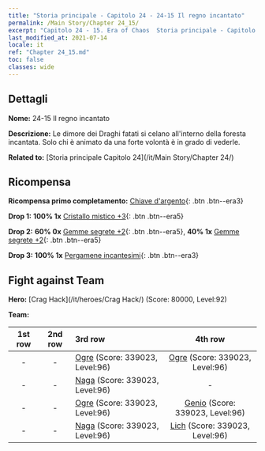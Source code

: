 ```yaml
---
title: "Storia principale - Capitolo 24 - 24-15 Il regno incantato"
permalink: /Main Story/Chapter 24_15/
excerpt: "Capitolo 24 - 15. Era of Chaos  Storia principale - Capitolo 24_15. 24-15 Il regno incantato"
last_modified_at: 2021-07-14
locale: it
ref: "Chapter 24_15.md"
toc: false
classes: wide
---
```


## Dettagli

 **Nome:** 24-15 Il regno incantato

 **Descrizione:** Le dimore dei Draghi fatati si celano all'interno della foresta incantata. Solo chi è animato da una forte volontà è in grado di vederle.

 **Related to:** [Storia principale Capitolo 24](/it/Main Story/Chapter 24/)

## Ricompensa

 **Ricompensa primo completamento:** [Chiave d'argento](/ItemsIT/con_693/){: .btn .btn--era3}

 **Drop 1:** **100% 1x** [Cristallo mistico +3](/ItemsIT/mat_87/){: .btn .btn--era5}

 **Drop 2:** **60% 0x** [Gemme segrete +2](/ItemsIT/mat_79/){: .btn .btn--era5}, **40% 1x** [Gemme segrete +2](/ItemsIT/mat_79/){: .btn .btn--era5}

 **Drop 3:** **100% 1x** [Pergamene incantesimi](/ItemsIT/con_694/){: .btn .btn--era3}


## Fight against Team
 **Hero:** [Crag Hack](/it/heroes/Crag Hack/) (Score: 80000, Level:92)

 **Team:**


  | 1st row | 2nd row | 3rd row | 4th row |
  |:----:|:----:|:----|:----:|
  | - | - | [Ogre](/it/units/Ogre/) (Score: 339023, Level:96)  | [Ogre](/it/units/Ogre/) (Score: 339023, Level:96)  |
  | - | - | [Naga](/it/units/Naga/) (Score: 339023, Level:96)  | - |
  | - | - | [Ogre](/it/units/Ogre/) (Score: 339023, Level:96)  | [Genio](/it/units/Genie/) (Score: 339023, Level:96)  |
  | - | - | [Naga](/it/units/Naga/) (Score: 339023, Level:96)  | [Lich](/it/units/Lich/) (Score: 339023, Level:96)  |


